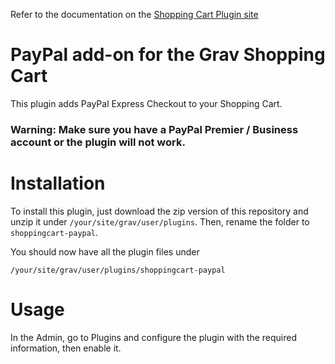 Refer to the documentation on the [Shopping Cart Plugin site](https://gravcart.com/docs)

# PayPal add-on for the Grav Shopping Cart

This plugin adds PayPal Express Checkout to your Shopping Cart.

### Warning: Make sure you have a PayPal Premier / Business account or the plugin will not work.

# Installation

To install this plugin, just download the zip version of this repository and unzip it under `/your/site/grav/user/plugins`. Then, rename the folder to `shoppingcart-paypal`.

You should now have all the plugin files under

    /your/site/grav/user/plugins/shoppingcart-paypal

# Usage

In the Admin, go to Plugins and configure the plugin with the required information, then enable it.
